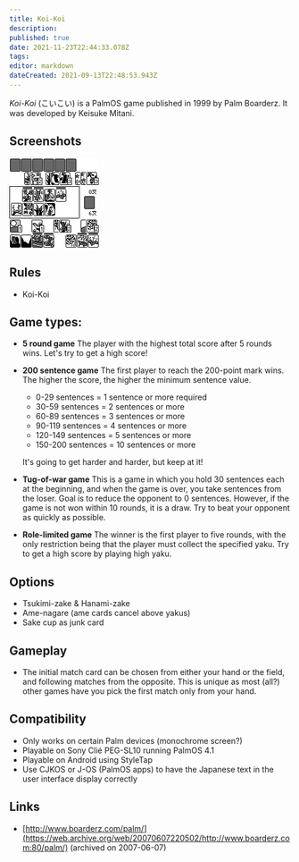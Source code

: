 ```yaml
---
title: Koi-Koi
description: 
published: true
date: 2021-11-23T22:44:33.078Z
tags: 
editor: markdown
dateCreated: 2021-09-13T22:48:53.943Z
---
```


_Koi-Koi_ (<span lang='ja'>こいこい</span>) is a PalmOS game published in 1999 by Palm Boarderz.
It was developed by Keisuke Mitani.

## Screenshots
![koikoi.gif](/koikoi.gif)

## Rules
- Koi-Koi

## Game types:
- **5 round game**
  The player with the highest total score after 5 rounds wins. Let's try to get a high score!

- **200 sentence game**
  The first player to reach the 200-point mark wins. The higher the score, the higher the minimum sentence value. 
  - 0-29 sentences = 1 sentence or more required
  - 30-59 sentences = 2 sentences or more
  - 60-89 sentences = 3 sentences or more
  - 90-119 sentences = 4 sentences or more
  - 120-149 sentences = 5 sentences or more
  - 150-200 sentences = 10 sentences or more
  
  It's going to get harder and harder, but keep at it!

- **Tug-of-war game**
  This is a game in which you hold 30 sentences each at the beginning, and when the game is over, you take sentences from the loser. Goal is to reduce the opponent to 0 sentences. However, if the game is not won within 10 rounds, it is a draw. Try to beat your opponent as quickly as possible.

- **Role-limited game**
  The winner is the first player to five rounds, with the only restriction being that the player must collect the specified yaku. Try to get a high score by playing high yaku.

## Options
- Tsukimi-zake & Hanami-zake
- Ame-nagare (ame cards cancel above yakus)
- Sake cup as junk card

## Gameplay
- The initial match card can be chosen from either your hand or the field, and following matches from the opposite. This is unique as most (all?) other games have you pick the first match only from your hand.

## Compatibility
- Only works on certain Palm devices (monochrome screen?)
- Playable on Sony Clié PEG-SL10 running PalmOS 4.1
- Playable on Android using StyleTap
- Use CJKOS or J-OS (PalmOS apps) to have the Japanese text in the user interface display correctly

## Links
- [http://www.boarderz.com/palm/](https://web.archive.org/web/20070607220502/http://www.boarderz.com:80/palm/) (archived on 2007-06-07)
